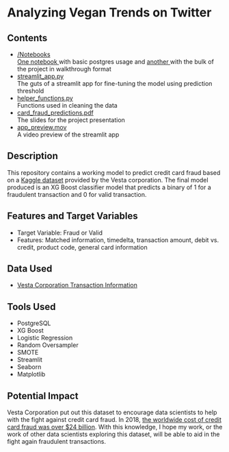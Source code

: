 # Analyzing Vegan Trends on Twitter

## Contents
- [/Notebooks](Notebooks)<br>
[One notebook ](Notebooks/csv_postgresql.ipynb) with basic postgres usage and [another ](Notebooks/fraud_prediction.ipynb) with the bulk of the project in walkthrough format
- [streamlit_app.py](streamlit_app.py)<br>
The guts of a streamlit app for fine-tuning the model using prediction threshold
- [helper_functions.py](helper_functions.py)<br>
Functions used in cleaning the data
- [card_fraud_predictions.pdf](card_fraud_predictions.pdf)<br>
The slides for the project presentation
- [app_preview.mov](app_preview.mov)<br>
A video preview of the streamlit app

## Description
This repository contains a working model to predict credit card fraud based on a [Kaggle dataset](https://www.kaggle.com/c/ieee-fraud-detection) provided by the Vesta corporation. The final model produced is an XG Boost classifier model that predicts a binary of 1 for a fraudulent transaction and 0 for valid transaction.

## Features and Target Variables
- Target Variable: Fraud or Valid
- Features: Matched information, timedelta, transaction amount, debit vs. credit, product code, general card information

## Data Used
- [Vesta Corporation Transaction Information](https://www.kaggle.com/c/ieee-fraud-detection)

## Tools Used
- PostgreSQL
- XG Boost
- Logistic Regression
- Random Oversampler
- SMOTE
- Streamlit
- Seaborn
- Matplotlib

## Potential Impact
Vesta Corporation put out this dataset to encourage data scientists to help with the fight against credit card fraud. In 2018, [the worldwide cost of credit card fraud was over $24 billion](https://dataprot.net/statistics/credit-card-fraud-statistics/). With this knowledge, I hope my work, or the work of other data scientists exploring this dataset, will be able to aid in the fight again fraudulent transactions.